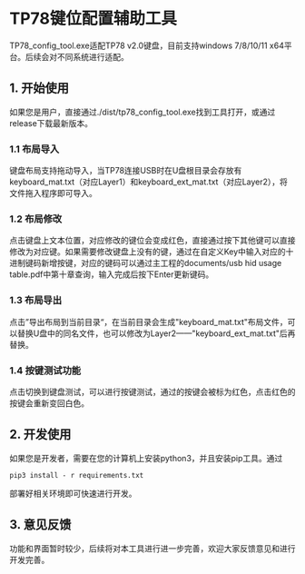# TP78键位配置辅助工具

TP78_config_tool.exe适配TP78 v2.0键盘，目前支持windows 7/8/10/11 x64平台。后续会对不同系统进行适配。  

## 1. 开始使用

如果您是用户，直接通过./dist/tp78_config_tool.exe找到工具打开，或通过release下载最新版本。

### 1.1 布局导入

键盘布局支持拖动导入，当TP78连接USB时在U盘根目录会存放有keyboard_mat.txt（对应Layer1）和keyboard_ext_mat.txt（对应Layer2），将文件拖入程序即可导入。

### 1.2 布局修改

点击键盘上文本位置，对应修改的键位会变成红色，直接通过按下其他键可以直接修改为对应键。如果需要修改键盘上没有的键，通过在自定义Key中输入对应的十进制键码新增按键，对应的键码可以通过主工程的documents/usb hid usage table.pdf中第十章查询，输入完成后按下Enter更新键码。

### 1.3 布局导出

点击”导出布局到当前目录“，在当前目录会生成"keyboard_mat.txt"布局文件，可以替换U盘中的同名文件，也可以修改为Layer2——"keyboard_ext_mat.txt"后再替换。

### 1.4 按键测试功能

点击切换到键盘测试，可以进行按键测试，通过的按键会被标为红色，点击红色的按键会重新变回白色。

## 2. 开发使用

如果您是开发者，需要在您的计算机上安装python3，并且安装pip工具。通过

```
pip3 install - r requirements.txt
```

部署好相关环境即可快速进行开发。

## 3. 意见反馈

功能和界面暂时较少，后续将对本工具进行进一步完善，欢迎大家反馈意见和进行开发完善。




